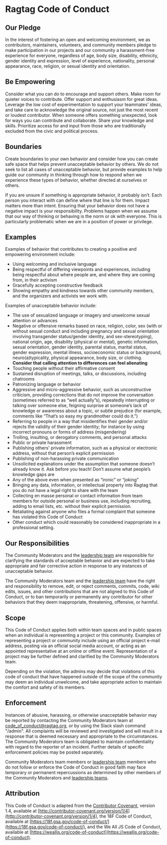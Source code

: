 # Ragtag Code of Conduct

## Our Pledge

In the interest of fostering an open and welcoming environment, we as contributors, maintainers, volunteers, and community members pledge to make participation in our projects and our community a harassment-free experience for everyone, regardless of age, body size, disability, ethnicity, gender identity and expression, level of experience, nationality, personal appearance, race, religion, or sexual identity and orientation.

## Be Empowering

Consider what you can do to encourage and support others. Make room for quieter voices to contribute. Offer support and enthusiasm for great ideas. Leverage the low cost of experimentation to support your teammates’ ideas, and take care to acknowledge the original source, not just the most recent or loudest contributor. When someone offers something unexpected, look for ways you can contribute and collaborate. Share your knowledge and skills. Prioritize access for and input from those who are traditionally excluded from the civic and political process.

## Boundaries

Create boundaries to your own behavior and consider how you can create safe space that helps prevent unacceptable behavior by others. We do not seek to list all cases of unacceptable behavior, but provide examples to help guide our community in thinking through how to respond when we experience these types of behavior, whether directed at ourselves or others.

If you are unsure if something is appropriate behavior, it probably isn’t. Each person you interact with can define where that line is for them. Impact matters more than intent. Ensuring that your behavior does not have a negative impact is your responsibility. Problems happen when we assume that our way of thinking or behaving is the norm or ok with everyone. This is particularly problematic when we are in a position of power or privilege.

## Examples

Examples of behavior that contributes to creating a positive and empowering environment include:

- Using welcoming and inclusive language
- Being respectful of differing viewpoints and experiences, including being respectful about where people are, and where they are coming from, in their activism
- Gracefully accepting constructive feedback
- Showing empathy and kindness towards other community members, and the organizers and activists we work with.

Examples of unacceptable behavior include:

- The use of sexualized language or imagery and unwelcome sexual attention or advances
- Negative or offensive remarks based on race, religion, color, sex (with or without sexual conduct and including pregnancy and sexual orientation involving transgender status/gender identity, and sex-stereotyping), national origin, age, disability (physical or mental), genetic information, sexual orientation, gender identity, parental status, marital status, gender expression, mental illness, socioeconomic status or background, neuro(a)typicality, physical appearance, body size, or clothing. **Consider that calling attention to differences can feel alienating**
- Touching people without their affirmative consent
- Sustained disruption of meetings, talks, or discussions, including chatrooms
- Patronizing language or behavior
- Aggressive and micro-aggressive behavior, such as unconstructive criticism, providing corrections that do not improve the conversation (sometimes referred to as “well actually”s), repeatedly interrupting or talking over someone else, feigning surprise at someone’s lack of knowledge or awareness about a topic, or subtle prejudice (for example, comments like “That’s so easy my grandmother could do it.”)
- Referring to people in a way that misidentifies their gender and/or rejects the validity of their gender identity; for instance by using incorrect pronouns or forms of address (misgendering)
- Trolling, insulting, or derogatory comments, and personal attacks
- Public or private harassment
- Publishing others' private information, such as a physical or electronic address, without that person’s explicit permission
- Publishing of non-harassing private communication
- Unsolicited explanations under the assumption that someone doesn’t already know it. Ask before you teach! Don’t assume what people’s knowledge gaps are
- Any of the above even when presented as “ironic” or “joking”
- Bringing any data, information, or intellectual property into Ragtag that you do not have a legal right to share with the team
- Collecting en masse personal or contact information from team members for outside personal or business use, including recruiting, adding to email lists, etc. without their explicit permission.
- Retaliating against anyone who files a formal complaint that someone has violated this Code of Conduct
- Other conduct which could reasonably be considered inappropriate in a professional setting.

## Our Responsibilities

The Community Moderators and the [leadership team](https://ragtag.org/leadership/) are responsible for clarifying the standards of acceptable behavior and are expected to take appropriate and fair corrective action in response to any instances of unacceptable behavior.

The Community Moderators team and the [leadership team](https://ragtag.org/leadership/) have the right and responsibility to remove, edit, or reject comments, commits, code, wiki edits, issues, and other contributions that are not aligned to this Code of Conduct, or to ban temporarily or permanently any contributor for other behaviors that they deem inappropriate, threatening, offensive, or harmful.

## Scope

This Code of Conduct applies both within team spaces and in public spaces when an individual is representing a project or this community. Examples of representing a project or community include using an official project e-mail address, posting via an official social media account, or acting as an appointed representative at an online or offline event. Representation of a project may be further defined and clarified by the Community Moderators team.

Depending on the violation, the admins may decide that violations of this code of conduct that have happened outside of the scope of the community may deem an individual unwelcome, and take appropriate action to maintain the comfort and safety of its members.

## Enforcement

Instances of abusive, harassing, or otherwise unacceptable behavior may be reported by contacting the Community Moderators team at [code_of_conduct@ragtag.org](mailto:code_of_conduct@ragtag.org), or by using the Slack slash command "/admin". All complaints will be reviewed and investigated and will result in a response that is deemed necessary and appropriate to the circumstances. The Community Moderators team is obligated to maintain confidentiality with regard to the reporter of an incident. Further details of specific enforcement policies may be posted separately.

Community Moderators team members or [leadership team](https://ragtag.org/leadership/) members who do not follow or enforce the Code of Conduct in good faith may face temporary or permanent repercussions as determined by other members of the Community Moderators and [leadership teams](https://ragtag.org/leadership/).

## Attribution

This Code of Conduct is adapted from the [Contributor Covenant](http://contributor-covenant.org/), version 1.4, available at [http://contributor-covenant.org/version/1/4](http://contributor-covenant.org/version/1/4), the 18F Code of Conduct, available at [https://18f.gsa.gov/code-of-conduct/](https://18f.gsa.gov/code-of-conduct/), and the We All JS Code of Conduct, available at [https://wealljs.org/code-of-conduct](https://wealljs.org/code-of-conduct).
